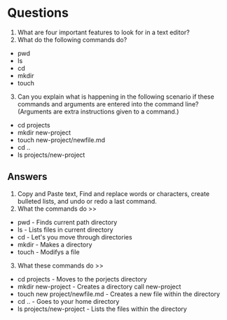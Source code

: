 # Questions

1. What are four important features to look for in a text editor?
2. What do the following commands do?

- pwd
- ls
- cd
- mkdir
- touch

3. Can you explain what is happening in the following scenario if these commands and arguments are entered into the command line? (Arguments are extra instructions given to a command.)

- cd projects
- mkdir new-project
- touch new-project/newfile.md
- cd ..
- ls projects/new-project

## Answers

1. Copy and Paste text, Find and replace words or characters, create bulleted lists, and undo or redo a last command.
2. What the commands do >>

- pwd - Finds current path directory
- ls - Lists files in current directory
- cd - Let's you move through directories
- mkdir - Makes a directory
- touch - Modifys a file

3. What these commands do >>

- cd projects - Moves to the porjects directory
- mkdir new-project - Creates a directory call new-project
- touch new project/newfile.md - Creates a new file within the directory
- cd .. - Goes to your home directory
- ls projects/new-project - Lists the files within the directory

